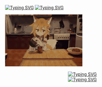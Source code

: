 <a href="https://git.io/typing-svg"><img src="https://readme-typing-svg.demolab.com?font=ZCOOL+KuaiLe&duration=3000&pause=500&color=EF5476E3&center=true&vCenter=true&multiline=true&random=false&width=435&height=40&lines=Sakura" alt="Typing SVG" /></a>
<a href="https://git.io/typing-svg">
  <img src="https://readme-typing-svg.demolab.com?font=ZCOOL+KuaiLe&duration=3000&pause=500&color=EF5476E3&center=true&vCenter=true&random=false&width=435&lines=%E7%A9%B6%E7%AB%9F%E4%BB%8E%E4%BB%80%E4%B9%88%E6%97%B6%E5%80%99%E5%BC%80%E5%A7%8B%E5%91%A2%EF%BC%9F" alt="Typing SVG" />
</a>


<a href="https://www.sakurasss.top" target="_blank" >
<img src="cat_git.gif" alt="Hello" style="width: 50%; height: auto;" >
</a>

<p style="text-align: center;">
<a href="https://git.io/typing-svg"><img src="https://readme-typing-svg.demolab.com?font=ZCOOL+KuaiLe&duration=3000&pause=500&color=EF5476E3&center=true&vCenter=true&multiline=true&random=false&width=435&height=40&lines=Sakura" alt="Typing SVG" /></a>
<br>
<a href="https://git.io/typing-svg"><img src="https://readme-typing-svg.demolab.com?font=ZCOOL+KuaiLe&duration=3000&pause=500&color=EF5476E3&center=true&vCenter=true&random=false&width=435&lines=%E7%A9%B6%E7%AB%9F%E4%BB%8E%E4%BB%80%E4%B9%88%E6%97%B6%E5%80%99%E5%BC%80%E5%A7%8B%E5%91%A2%EF%BC%9F" alt="Typing SVG" /></a>
</p>

<!--
**Sakura-LF/Sakura-LF** is a ✨ _special_ ✨ repository because its `README.md` (this file) appears on your GitHub profile.

Here are some ideas to get you started:

- 🔭 I’m currently working on ...
- 🌱 I’m currently learning ...
- 👯 I’m looking to collaborate on ...
- 🤔 I’m looking for help with ...
- 💬 Ask me about ...
- 📫 How to reach me: ...
- 😄 Pronouns: ...
- ⚡ Fun fact: ...
-->
